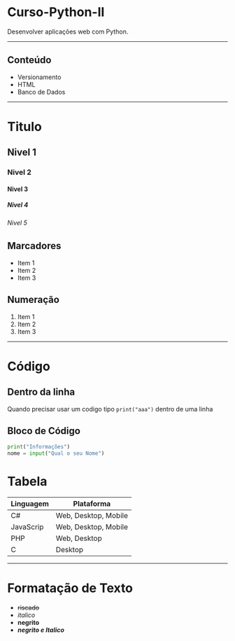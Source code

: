 # Curso-Python-II
 Desenvolver aplicações web com Python.

 ---

 ## Conteúdo

 - Versionamento
 - HTML
 - Banco de Dados

 ***

 # Titulo
 ## Nivel 1
 ### Nivel 2
 #### Nivel 3
 ##### Nivel 4
 ###### Nivel 5
 
 ## Marcadores
 - Item 1
 - Item 2
 - Item 3

 ## Numeração
 1. Item 1
 2. Item 2
 3. Item 3

 ---
 # Código
 ## Dentro da linha
 Quando precisar usar um codigo tipo `print("aaa")` dentro de uma linha

 ## Bloco de Código
 ```Python
 print("Informações")
 nome = input("Qual o seu Nome")
 ```
# Tabela
|Linguagem|Plataforma|
|---|---|
|C#|Web, Desktop, Mobile|
|JavaScrip|Web, Desktop, Mobile|
|PHP|Web, Desktop|
|C|Desktop|
---
# Formatação de Texto
- ~~riscado~~
- *italico*
- **negrito**
- ***negrito e Italico***








